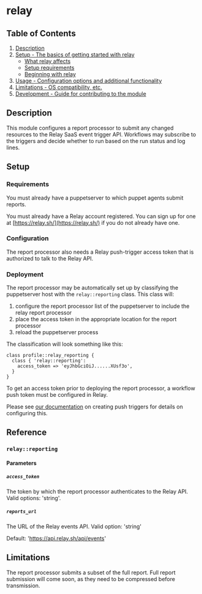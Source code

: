 # relay

## Table of Contents

1. [Description](#description)
1. [Setup - The basics of getting started with relay](#setup)
    * [What relay affects](#what-relay-affects)
    * [Setup requirements](#setup-requirements)
    * [Beginning with relay](#beginning-with-relay)
1. [Usage - Configuration options and additional functionality](#usage)
1. [Limitations - OS compatibility, etc.](#limitations)
1. [Development - Guide for contributing to the module](#development)

## Description

This module configures a report processor to submit any changed resources to
the Relay SaaS event trigger API. Workflows may subscribe to the triggers and
decide whether to run based on the run status and log lines.

## Setup

### Requirements

You must already have a puppetserver to which puppet agents submit reports.

You must already have a Relay account registered. You can sign up for one at
[https://relay.sh/](https://relay.sh/) if you do not already have one.

### Configuration

The report processor also needs a Relay push-trigger access token that is
authorized to talk to the Relay API.

### Deployment

The report processor may be automatically set up by classifying the
puppetserver host with the `relay::reporting` class. This class will:

1. configure the report processor list of the puppetserver to include the relay
   report processor
1. place the access token in the appropriate location for the report
processor
1. reload the puppetserver process

The classification will look something like this:

```puppet
class profile::relay_reporting {
  class { 'relay::reporting':
    access_token => 'eyJhbGciOiJ......XUsf3o',
  }
}
```

To get an access token prior to deploying the report processor, a workflow push
token must be configured in Relay.

Please see [our
documentation](https://relay.sh/docs/reference/relay-workflows/#push) on
creating push triggers for details on configuring this.

<!--
## Usage


TODO This area needs filling out.

This should describe how to have steps that actually act on the changed
resources and the state of a report, but I think that will have to come later

* Create a push trigger in a workflow
* classify any puppet primary servers and compile servers with the class
* and workflow steps to act on status and logs

-->

## Reference

### `relay::reporting`

#### Parameters

##### `access_token`

The token by which the report processor authenticates to the Relay API. Valid
options: 'string'.

##### `reports_url`

The URL of the Relay events API. Valid option: 'string'

Default: 'https://api.relay.sh/api/events'

## Limitations

The report processor submits a subset of the full report. Full report
submission will come soon, as they need to be compressed before transmission.
